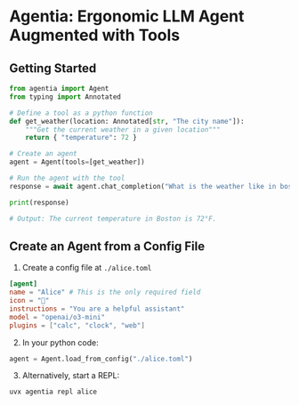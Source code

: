 # Agentia: Ergonomic LLM Agent Augmented with Tools


## Getting Started

```python
from agentia import Agent
from typing import Annotated

# Define a tool as a python function
def get_weather(location: Annotated[str, "The city name"]):
    """Get the current weather in a given location"""
    return { "temperature": 72 }

# Create an agent
agent = Agent(tools=[get_weather])

# Run the agent with the tool
response = await agent.chat_completion("What is the weather like in boston?")

print(response)

# Output: The current temperature in Boston is 72°F.
```

## Create an Agent from a Config File

1. Create a config file at `./alice.toml`

```toml
[agent]
name = "Alice" # This is the only required field
icon = "👩"
instructions = "You are a helpful assistant"
model = "openai/o3-mini"
plugins = ["calc", "clock", "web"]
```

2. In your python code:

```python
agent = Agent.load_from_config("./alice.toml")
```

3. Alternatively, start a REPL:

```bash
uvx agentia repl alice
```
